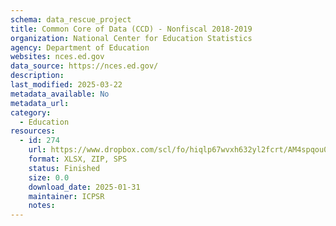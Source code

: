 ```yaml
---
schema: data_rescue_project 
title: Common Core of Data (CCD) - Nonfiscal 2018-2019
organization: National Center for Education Statistics
agency: Department of Education
websites: nces.ed.gov
data_source: https://nces.ed.gov/
description: 
last_modified: 2025-03-22
metadata_available: No
metadata_url: 
category:
  - Education 
resources:
  - id: 274
    url: https://www.dropbox.com/scl/fo/hiqlp67wvxh632yl2fcrt/AM4spqou0dPhY_ClIecgACE?rlkey=ktns22lv18cdon4w4iinqjjhc&dl=0
    format: XLSX, ZIP, SPS
    status: Finished
    size: 0.0
    download_date: 2025-01-31
    maintainer: ICPSR
    notes: 
---
```

